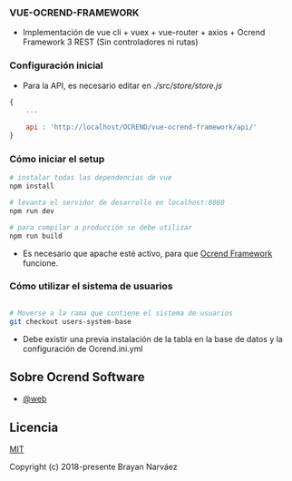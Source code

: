 ### VUE-OCREND-FRAMEWORK
- Implementación de vue cli + vuex + vue-router + axios + Ocrend Framework 3 REST (Sin controladores ni rutas)

### Configuración inicial
- Para la API, es necesario editar en *./src/store/store.js*
```javascript
{
    ...
    
    api : 'http://localhost/OCREND/vue-ocrend-framework/api/'
}
```

### Cómo iniciar el setup

``` bash
# instalar todas las dependencias de vue
npm install

# levanta el servidor de desarrollo en localhost:8080
npm run dev

# para compilar a producción se debe utilizar
npm run build
```
- Es necesario que apache esté activo, para que [Ocrend Framework](https://github.com/prinick96/Ocrend-Framework) funcione.

### Cómo utilizar el sistema de usuarios
``` bash

# Moverse a la rama que contiene el sistema de usuarios
git checkout users-system-base
```
- Debe existir una previa instalación de la tabla en la base de datos y la configuración de Ocrend.ini.yml

## Sobre Ocrend Software

- [@web](https://ocrend.com)

## Licencia

[MIT](http://opensource.org/licenses/MIT)

Copyright (c) 2018-presente Brayan Narváez